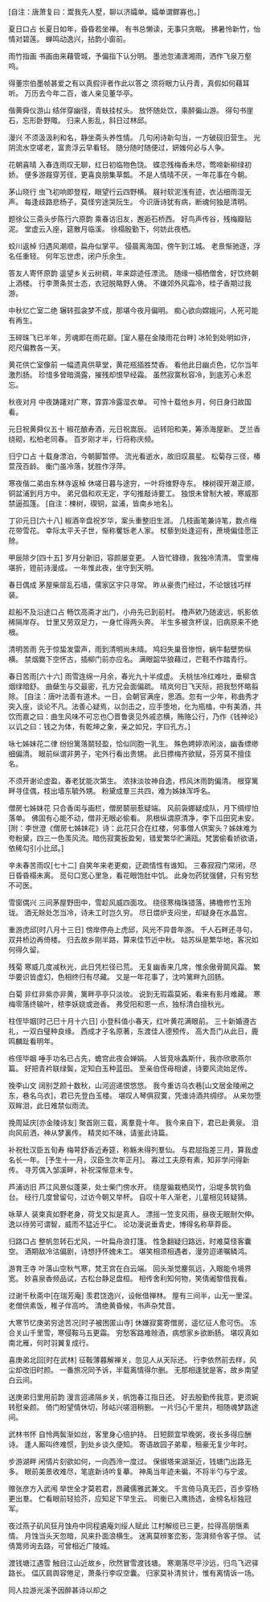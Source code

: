 <!-- { "loadSidebar": true } -->
[自注：唐萧复曰：鬻我先人墅，聊以济孀单。孀单谓鳏寡也。] 

夏日口占 
长夏日如年，昏昏若坐禅。 
有书总懒读，无事只贪眠。 
拂暑怜新竹，怡情对碧莲。 
蝉鸣动逸兴，拈韵小窗前。 

雨竹指画 
书画由来藉管城，予偏指下认分明。 
墨池忽涌潇湘雨，洒作飞泉万壑呜。 

得董宗伯墨帧甚爱之有以真假评者作此以答之 
须将眼力认丹青，真假如何藉耳听。 
万历去今年二百，谁人亲见董华亭。 

偕黄舜仪游山 
结伴穿幽径，青蚨挂杖头。 
放怀随处饮，乘醉徧山游。 
得句书崖石，忘形卧野陬。 
归来人影乱，斜日过林邱。 

漫兴 
不须汲汲利和名，静坐斋头养性情。 
几句闲诗新勾当，一方破砚旧营生。 
光阴流水空嗟老，富贵浮云早看轻。 
随分随时随便过，妍媸何必与人争。 

花朝喜晴 
入春连雨叹无聊，红日初临物色饶。 
蝶恋残梅香未尽，莺啼新柳绿初娇。 
便多游屐穿芳径，更喜良朋集草瓢。 
不是人情晴不厌，一年花事在今朝。 

茅山晓行 
虫飞初响即登程，眼望行云四野横。 
屐衬软泥浅有迹，衣沾细雨湿无声。 
每逢歧路悲杨子，莫怪穷途哭阮生。 
今识唐诗犹有病，断魂何独是清明。 

题徐公三斋头步陈行六原韵 
乘春访旧友，邂逅石桥西。 
好鸟声传谷，残梅瓣贴泥。 
堂虚云入座，筵散月临溪。 
徐榻殷勤下，何妨此夜栖。 

蛟川返棹 
归遇风潮顺，扁舟似掌平。 
侵晨离海国，傍午到江城。 
老景惭驰逐，浮名任重轻。 
何年忘世虑，闭户乐余生。 

答友人寄怀原韵 
遥望乡关云树稠，年来踪迹任漂流。 
随缘一榻栖僧舍，好饮终朝上酒楼。 
行李萧条贫士态，衣冠脱略野人俦。 
不嫌郊外风霜冷，桂子香期过我游。 

中秋忆亡室二绝 
辗转孤衾梦不成，那堪今夜月偏明。 
痴心欲向嫦娥问，人死可能有再生。 

玉碎珠飞已半年，芳魂即在雨花巅。[室人墓在金陵雨花台畔] 
冰轮到处明如许，咫尺偏教各一天。 

黄花供亡室像前 
一幅遗真供草堂，黄花瓶插胜焚香。 
看他此日幽贞色，忆尔当年激烈肠。 
珍惜多曾暗滴露，摧残却恨早经霜。 
虽然寂寞秋容冷，到底芳心未忍忘。 

秋夜对月 
中夜踌躇对广寒，霏霏冷露湿衣单。 
可怜十载他乡月，何日身归故国看。 

元日祝黄舜仪五十 
椒花酿寿酒，元日祝嵩辰。 
运转阳和美，筹添海屋新。 
芝兰香绕砌，松柏老同春。 
百岁刚才半，行将称庆频。 

归宁口占 
十载身漂泊，今朝脚暂停。 
流光看逝水，故旧叹晨星。 
松菊存三径，椿萱茂百龄。 
衡门虽冷落，犹胜作浮萍。 

寒夜偕二弟由东林寺返棹 
休嗟日暮与途穷，一叶将维野寺东。 
楝树碶开潮正顺，铜盆浦到月方中。 
弟兄倡和欢无定，字句推敲诗要工。 
独恨未曾制大被，寒威那禁逼孤篷。 
[自注：楝树，碶铜，盆浦，皆南乡地名]。 

丁卯元日[六十八] 
椒酒辛盘祝岁华，案头重整旧生涯。 
几枝画笔兼诗笔，数点梅花带雪花。 
幸际太平夭子世，惭称矍铄老人家。 
杖藜到处逢迎有，蔗境偏佳愿正赊。 

甲辰除夕[四十五] 
岁月分新旧，容颜屡变更。 
人皆忙碌碌，我独冷清清。 
雪里梅堪折，镫前诗漫成。 
一年惟此夜，坐守到天明。 

春日偶成 
茅屋柴屝乱石墙，儒家区宇只寻常。 
昨从豪贵门经过，不论银钱巧样装。 

趁船不及沿途口占 
畅饮高斋才出门，小舟先已到前村。 
橹声欸乃随波远，帆影依稀隔岸存。 
廿里又劳双足力，一身忙得两头奔。 
半生多被贪杯误，旧病原来不绝根。 

清明苦雨 
先于惊蛰发雷声，雨到清明尚未晴。 
鸠妇失巢音惨怛，蜗牛黏壁势纵横。 
禁烟爨下空怀古，插柳门前亦应名。 
满眼韶华狼藉过，芒鞋不作踏青行。 

春日苦雨[六十六] 
雨雪连绵一月余，春光九十半成虚。 
夭桃怯冷红难吐，垂柳含烟绿暗舒。 
曲蘖生与交最密，孔方兄会面偏疏。 
晴岚何日飞天际，把我愁怀略翦除。 
[自注：唐叶法善有道术。一日，会朝官满座，思酒。忽有一少年，称曲秀才突入座，谈论不凡。法善心疑焉，以剑击之，应手堕地，化为瓶榼，中有美酒，共饮而嘉之曰：曲生风味不可忘也〇晋鲁褒见外戚恣横，贿赂公行，乃作《钱神论》以讥之曰：钱之为体，有乾坤之象，亲之如兄，字曰孔方。] 

咏七姊妹花二律 
纷纷篱落鬬轻盈，恰似同胞一乳生。 
殊色娉婷浓闲淡，幽香缥缈细偏清。 
眼前纵谓非男子，宅外行看出贵甥。 
此日摽梅齐欲赋，芬芳莫不擅佳名。 

不须开谢论虚盈，春老犹能次第生。 
浓抹淡妆神自逸，栉风沐雨韵偏清。 
根穿篱畔寻佳偶，枝出墙东毓外甥。 
粉黛成羣三共四，难为姊妹浑呼名。 

僧房七姊妹花 
只合香闺与画栏，僧房鬬丽惹疑端。 
风前袅娜疑成队，月下绸缪怕落单。 
佛固有心能不动，僧非无眼必偷看。 
夙根纵谓原清净，李下瓜田究未安。 
[附：李世澄《僧房七姊妹花》诗：此花只合在红楼，何事僧人供案头？姊妹难为夸粉黛，四三一色羡风流。暗伤寂寞扳盈匊，错爱繁华贮满瓯。梵罢偷看娇欲语，依稀勾引小比邱。] 

辛未春苦雨叹[七十二] 
自笑年来老更痴，迂疏情性有谁知。 
三春寂寂门常闭，尽日昏昏榻未离。 
觅句口宽心里急，看花眼饱肚中饥。 
此身勿药犹强健，只有穷愁不可医。 

雪窗偶兴 
三间茅屋野田中，雪趁风威四面攻。 
绕径寒梅珠错落，拂檐修竹玉玲珑。 
酒无賖处怎当冷，诗未工时岂久穷。 
尽日煨炉支闷坐，却疑身在水晶宫。 

重游虎邱[时八月十三日] 
傍岸停舟上虎邱，风光不异昔年游。 
千人石畔还寻句，双井桥边再倚楼。 
归去故乡刚半路，算来佳节近中秋。 
姑苏纵是繁华地，客况如何得久留。 

残菊 
寒威几度减秋光，此日凭栏径已荒。 
无复幽香来几席，惟余傲骨鬬风霜。 
繁华要识皆虚幻，色相终归有尽藏。 
又是一年花事了，沈吟篱畔九回肠。 

白菊 
非红非紫亦非黄，篱畔亭亭只淡妆。 
说到无瑕霜莫妬，看来有影月难藏。 
寒梅零落终输叶，秾李妖娆或逊香。 
弗受阳和恩一点，独标清白擅秋光。 

柱侄毕姻[时己巳十月十六日] 
小登科值小春天，红叶黄花满眼前。 
三十新婚遵古礼，一双白璧种良缘。 
西成才子名原著，东渡佳人德预传。 
高大吾门从此日，鹿鸣麟趾看明年。 

栋侄毕姻 
唾手功名已占先，蟾宫此夜会婵娟。 
人皆竞咏螽斯什，我亦欣歌燕尔篇。 
好把青衿联绿鬓，定知白玉种蓝田。 
至亲伯侄毋相谑，诗要风流始足传。 

挽李山文 
阔别芝颜十数秋，山河迢递恨悠悠。 
我今重访乌衣巷[山文居金陵闸之东，巷名乌衣]，君已先登白玉楼。 
堪叹人琴俱寂寞，凭谁诗酒共绸缪。 
从来勿堕双眸泪，此日难禁似雨流。 

挽周延庆[亦金陵诗友] 
聚首刚三载，离羣竟十年。 
我今来自下，君已赴黄泉。 
泪向风前洒，神从梦裏传。 
精灵如不昧，请鉴此诗篇。 

补祝杜汉臣五旬寿 
梅萼舒香近寿筵，称觞未得列羣仙。 
与君屈指差三月，算我虚名长一年。 
[予生十一月，汉臣生次年正月]。 
寡过工夫原有素，知非学问得新传。 
寻芳偶入邹溪畔，补祝深惭意未专。 

芦浦访旧 
芦江风景似蓬莱，处士柴门傍水开。 
绕屋徧栽栖凤竹，沿堤多筑钓鱼台。 
经行几度曾留句，过访今朝又举杯。 
自叹十年人渐老，儿童相见转疑猜。 

咏草人 
装束真如野老身，荷戈又拟是真人。 
漂摇一笠支风雨，昼夜无眠耐欠伸。 
逸以待劳可谓智，威而不猛近乎仁。 
论功漫说垂青史，博得名称草莽臣。 

归路口占 
整帆忽转石尤风，一叶扁舟浪打篷。 
性急翻疑归路远，时难莫怪客囊空。 
酒期敌冷沽偏剧，诗想抒怀媿未工。 
堪笑相须相遇者，漫劳迢递嘱鳞鸿。 

游育王寺 
叶落山空秋气寒，梵王宫在白云端。 
回头渐觉麈氛远，入眼能令境界宽。 
妙喜泉香频品试，古松台静足盘桓。 
相传舍利知何物，笑倩阇黎借我看。 

过谢千秋斋中[在瑞芳庵] 
羡君饶逸兴，设帐借禅林。 
屋有三间半，山无一里深。 
老僧供素饭，稚子伴高吟。 
清绝黄昏候，书声杂梵音。 

大寒节忆庚弟穷途苦况[时子被困匿山寺] 
休嫌寂寞寄僧房，遥忆征人愈可伤。 
冻合关山千里雪，寒侵鞍马五更霜。 
穷愁客路难赊酒，病想家乡欲断肠。 
堪叹真如南北雁，何时羽翼复成行。 

喜庚弟北回[时在武林] 
征鞍薄暮解禅关，忽见人从天际还。 
行李依然前去样，风尘却改旧时颜。 
一番旅况同予诉，半载离情得尔删。 
无那相逢犹是客，故乡南望白云间。 

送庚弟归里用前韵 
漫言迢递隔乡关，帆饱春江指日还。 
好去殷勤传我意，更须婉转慰亲颜。 
倚门盼望情休切，陟岵兴嗟泪稍删。 
一片归心千里共，相随魂梦路途间。 

武林书怀 
自怜两鬓渐如丝，客里身心倍护持。 
日短颇宜早晚粥，夜长多得应酬诗。 
逢人厮叫终难惯，到处乡谈久便知。 
寄语故园子弟辈，租豪无复少年时。 

步游湖畔 
闲情片刻欲如何，一向西泠一度过。 
保俶塔来湖渐近，钱塘门出路无多。 
眼前美景收难尽，笔底新诗吟复摹。 
神禹当年迹未徧，不将半勺与宁波。 

赠张彦方入武闱 
举世全才莫若君，昂藏儒雅武兼文。 
千言倚马真无匹，百步穿杨更出羣。 
伫看眼前轻拾芥，应知足下早生云。 
司衡已入鹰扬选，金榜名标独冠军。 

夜过燕子矶风狂月蚀舟中同程遴庵刘绥人赋此 
江村解缆已三更，拉得高朋惬素情。 
月蚀当头天忽暗，风来扑面浪横生。 
迷离莫辨峯峦影，澎湃频令客子惊。 
试倩篙师询去路，可曾相近广陵城。 

渡钱塘江遇雪 
触目江山近故乡，欣然冒雪渡钱塘。 
寒潮落尽平沙远，归鸟飞迟驿路长。 
偪仄肩舆容倦足，萧条行李叹空囊。 
归家莫补清贫计，惟有离情诉一场。 

同人拉游光溪予因醉甚诗以却之 
